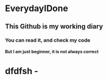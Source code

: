 # EverydayIDone

## This Github is my working diary

### You can read it, and check my code

#### But I am just beginner, it is not always correct

# dfdfsh -
